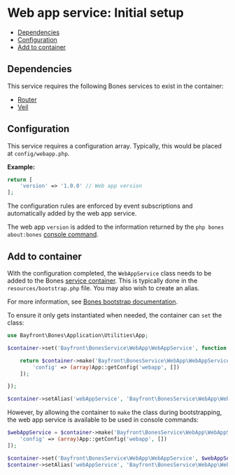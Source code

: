 # Web app service: Initial setup

- [Dependencies](#dependencies)
- [Configuration](#configuration)
- [Add to container](#add-to-container)

## Dependencies

This service requires the following Bones services to exist in the container:

- [Router](https://github.com/bayfrontmedia/bones/blob/master/docs/services/router.md)
- [Veil](https://github.com/bayfrontmedia/bones/blob/master/docs/services/veil.md)

## Configuration

This service requires a configuration array.
Typically, this would be placed at `config/webapp.php`.

**Example:**

```php
return [
    'version' => '1.0.0' // Web app version
];
```

The configuration rules are enforced by event subscriptions and automatically added by the web app service.

The web app `version` is added to the information returned by the `php bones about:bones` [console command](https://github.com/bayfrontmedia/bones/blob/master/docs/usage/console.md).

## Add to container

With the configuration completed, the `WebAppService` class needs to be added to the Bones [service container](https://github.com/bayfrontmedia/bones/blob/master/docs/usage/container.md).
This is typically done in the `resources/bootstrap.php` file.
You may also wish to create an alias.

For more information, see [Bones bootstrap documentation](https://github.com/bayfrontmedia/bones/blob/master/docs/usage/bootstrap.md).

To ensure it only gets instantiated when needed, the container can `set` the class:

```php
use Bayfront\Bones\Application\Utilities\App;

$container->set('Bayfront\BonesService\WebApp\WebAppService', function (Container $container) {

    return $container->make('Bayfront\BonesService\WebApp\WebAppService', [
        'config' => (array)App::getConfig('webapp', [])
    ]);

});

$container->setAlias('webAppService', 'Bayfront\BonesService\WebApp\WebAppService');
```

However, by allowing the container to `make` the class during bootstrapping,
the web app service is available to be used in console commands:

```php
$webAppService = $container->make('Bayfront\BonesService\WebApp\WebAppService', [
    'config' => (array)App::getConfig('webapp', [])
]);

$container->set('Bayfront\BonesService\WebApp\WebAppService', $webAppService);
$container->setAlias('webAppService', 'Bayfront\BonesService\WebApp\WebAppService');
```